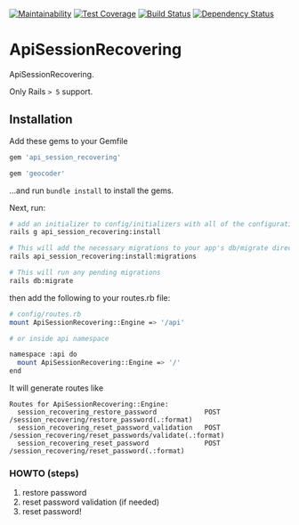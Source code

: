 [![Maintainability](https://api.codeclimate.com/v1/badges/febb3376c6586f609650/maintainability)](https://codeclimate.com/github/DmytroStepaniuk/api_session_recovering/maintainability)
[![Test Coverage](https://api.codeclimate.com/v1/badges/febb3376c6586f609650/test_coverage)](https://codeclimate.com/github/DmytroStepaniuk/api_session_recovering/test_coverage)
[![Build Status](https://travis-ci.org/DmytroStepaniuk/api_session_recovering.svg?branch=master)](https://travis-ci.org/DmytroStepaniuk/api_session_recovering)
[![Dependency Status](https://gemnasium.com/badges/github.com/DmytroStepaniuk/api_session_recovering.svg)](https://gemnasium.com/github.com/DmytroStepaniuk/api_session_recovering)

# ApiSessionRecovering

ApiSessionRecovering.

Only Rails `> 5` support.

## Installation

Add these gems to your Gemfile

``` ruby
gem 'api_session_recovering'

gem 'geocoder'
```

...and run `bundle install` to install the gems.

Next, run:

``` bash
# add an initializer to config/initializers with all of the configuration options
rails g api_session_recovering:install

# This will add the necessary migrations to your app's db/migrate directory
rails api_session_recovering:install:migrations

# This will run any pending migrations
rails db:migrate
```

then add the following to your routes.rb file:

``` bash
# config/routes.rb
mount ApiSessionRecovering::Engine => '/api'

# or inside api namespace

namespace :api do
  mount ApiSessionRecovering::Engine => '/'
end
```

It will generate routes like

```
Routes for ApiSessionRecovering::Engine:
  session_recovering_restore_password            POST /session_recovering/restore_password(.:format)
  session_recovering_reset_password_validation   POST /session_recovering/reset_passwords/validate(.:format)
  session_recovering_reset_password              POST /session_recovering/reset_password(.:format)
```

### HOWTO (steps)

1. restore password
2. reset password validation (if needed)
3. reset password!


